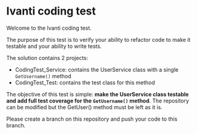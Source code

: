 # Ivanti coding test #

Welcome to the Ivanti coding test.

The purpose of this test is to verify your ability to refactor code to make it testable and your ability to write tests.

The solution contains 2 projects:
* CodingTest_Service: contains the UserService class with a single `GetUsername()` method
* CodingTest_Test: contains the test class for this method

The objective of this test is simple: **make the UserService class testable and add full test coverage for the `GetUsername()` method**. The repository can be modified but the GetUser() method must be left as it is.

Please create a branch on this repository and push your code to this branch.
